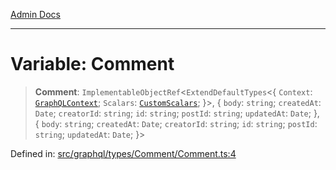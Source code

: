 [Admin Docs](/)

***

# Variable: Comment

> **Comment**: `ImplementableObjectRef`\<`ExtendDefaultTypes`\<\{ `Context`: [`GraphQLContext`](../../../../context/type-aliases/GraphQLContext.md); `Scalars`: [`CustomScalars`](../../../../scalars/type-aliases/CustomScalars.md); \}\>, \{ `body`: `string`; `createdAt`: `Date`; `creatorId`: `string`; `id`: `string`; `postId`: `string`; `updatedAt`: `Date`; \}, \{ `body`: `string`; `createdAt`: `Date`; `creatorId`: `string`; `id`: `string`; `postId`: `string`; `updatedAt`: `Date`; \}\>

Defined in: [src/graphql/types/Comment/Comment.ts:4](https://github.com/syedali237/talawa-api/blob/691786dc98e76819737c41ef0af34983792105fd/src/graphql/types/Comment/Comment.ts#L4)
